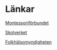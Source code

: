 # Länkar

[Montessoriförbundet](https://montessoriforbundet.se/)

[Skolverket](https://skolverket.se/)

[Folkhälsomyndigheten](https://www.folkhalsomyndigheten.se/)
